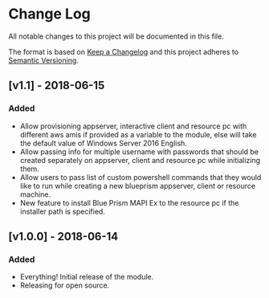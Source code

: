 # Change Log

All notable changes to this project will be documented in this file.

The format is based on [Keep a Changelog](http://keepachangelog.com/) and this
project adheres to [Semantic Versioning](http://semver.org/).

## [v1.1] - 2018-06-15

### Added

- Allow provisioning appserver, interactive client and resource pc with different aws amis if provided as a variable to the module, else will take the default value of Windows Server 2016 English.
- Allow passing info for multiple username with passwords that should be created separately on appserver, client and resource pc while initializing them.
- Allow users to pass list of custom powershell commands that they would like to run while creating a new blueprism appserver, client or resource machine.
- New feature to install Blue Prism MAPI Ex to the resource pc if the installer path is specified.

## [v1.0.0] - 2018-06-14

### Added

- Everything! Initial release of the module.
- Releasing for open source.

